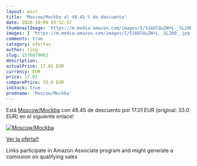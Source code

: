 ```yaml
---
layout: post
title: 'Moscow/Mockba al 48.45 % de descuento'
date: 2020-10-09 03:52:57
thumbnailImage: 'https://m.media-amazon.com/images/I/516UlQuZW+L._SL200_.jpg'
images: [ 'https://m.media-amazon.com/images/I/516UlQuZW+L._SL200_.jpg' ]
comments: true
category: ofertas
author: ring
slug: 1576879062
description:
actualPrice: 17.01 EUR
currency: EUR
price: 17.01
comparePrice: 33.0 EUR
inStock: true
prodname: 'Moscow/Mockba'
---
```


Está [Moscow/Mockba](https://www.amazon.it/dp/1576879062/?tag=tolees00-21) con 48.45 de descuento por 17.01 EUR (original: 33.0 EUR) en el siguiente enlace!

[![Moscow/Mockba](https://m.media-amazon.com/images/I/516UlQuZW+L._SL200_.jpg)](https://www.amazon.it/dp/1576879062/?tag=tolees00-21)

[Ver la oferta!!](https://www.amazon.it/dp/1576879062/?tag=tolees00-21)

Links participate in Amazon Associate program and might generate a comission on qualifying sales


